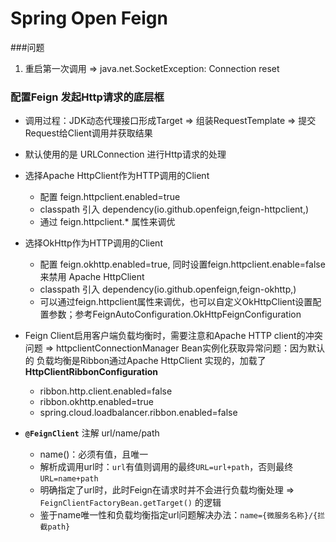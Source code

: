 # Spring Open Feign

###问题
1. 重启第一次调用 => java.net.SocketException: Connection reset

### 配置Feign 发起Http请求的底层框
- 调用过程：JDK动态代理接口形成Target => 组装RequestTemplate => 提交Request给Client调用并获取结果
- 默认使用的是 URLConnection 进行Http请求的处理

- 选择Apache HttpClient作为HTTP调用的Client
    - 配置 feign.httpclient.enabled=true
    - classpath 引入 dependency(io.github.openfeign,feign-httpclient,)
    - 通过 feign.httpclient.* 属性来调优

- 选择OkHttp作为HTTP调用的Client
    - 配置 feign.okhttp.enabled=true, 同时设置feign.httpclient.enable=false 来禁用 Apache HttpClient
    - classpath 引入 dependency(io.github.openfeign,feign-okhttp,)
    - 可以通过feign.httpclient属性来调优，也可以自定义OkHttpClient设置配置参数；参考FeignAutoConfiguration.OkHttpFeignConfiguration
    
- Feign Client启用客户端负载均衡时，需要注意和Apache HTTP client的冲突问题 => httpclientConnectionManager Bean实例化获取异常问题：因为默认的
负载均衡是Ribbon通过Apache HttpClient 实现的，加载了**HttpClientRibbonConfiguration**
    - ribbon.http.client.enabled=false
    - ribbon.okhttp.enabled=true
    - spring.cloud.loadbalancer.ribbon.enabled=false
    
- **`@FeignClient`** 注解 url/name/path 
    - name()：必须有值，且唯一
    - 解析成调用url时：`url`有值则调用的最终`URL=url+path`，否则最终`URL=name+path`
    - 明确指定了url时，此时Feign在请求时并不会进行负载均衡处理 => `FeignClientFactoryBean.getTarget()` 的逻辑
    - 鉴于name唯一性和负载均衡指定url问题解决办法：`name={微服务名称}/{拦截path}`